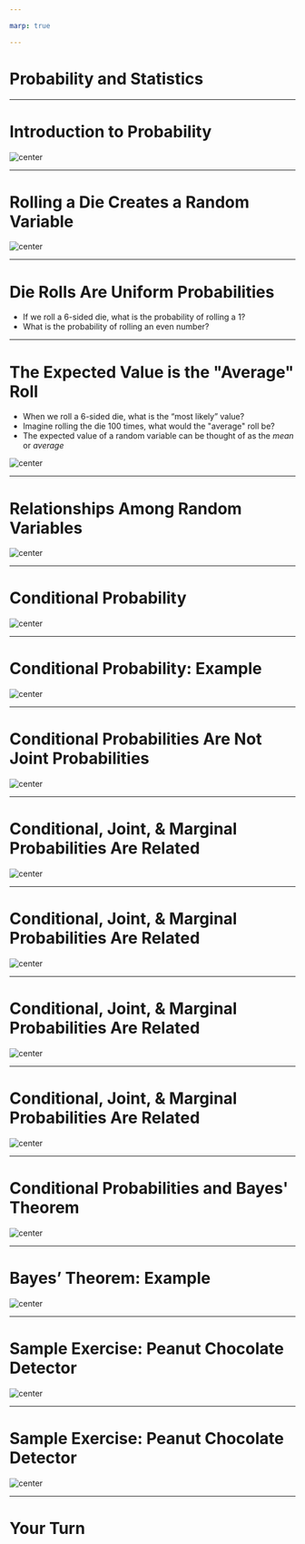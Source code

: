 ```yaml
---

marp: true

---
```


<style>
img[alt~="center"] {
  display: block;
  margin: 0 auto;
}
</style>

# Probability and Statistics

---

# Introduction to Probability

![center](res/prob01.jpg)

<!--
This lecture focuses on rolling dice as an illustrative example of probability. We will introduce:

- Random variables
- Expected values
- Conditional and joint probability
- Bayes' Theorem

* Image name: res/prob01.jpg
  * Repo link: https://github.com/google/applied-machine-learning-intensive/tree/master/content/xx_misc/probability_and_statistics/res/prob01.jpg
  * Source https://unsplash.com/photos/4aB1nGtD_Sg by Author Brett Jordan https://unsplash.com/@brett_jordan under License https://unsplash.com/license.
-->

---

# Rolling a Die Creates a Random Variable

![center](res/prob02.png)

<!--
X is a random variable, in that it can be any one of 6 values, and it achieves each of these values with a certain probability. In this case, we have a uniform distribution of 1/6. 

* Image name: res/prob02.png
  * Repo link: https://github.com/google/applied-machine-learning-intensive/tree/master/content/xx_misc/probability_and_statistics/res/prob02.png
  * Source https://github.com/google/applied-machine-learning-intensive/tree/master/content/xx_misc/probability_and_statistics/res/prob02.png by Author Google LLC under License Copyright [2020] Google LLC.
-->

---

# Die Rolls Are Uniform Probabilities

* If we roll a 6-sided die, what is the probability of rolling a 1?
* What is the probability of rolling an even number?

<!--
For a die, the probability is equal for each value, but for other distributions the probabilities of achieving certain values
can get much more complicated.

Answers:
* 1/6 
* 1/2 = 1/6+1/6+1/6

-->

---

# The Expected Value is the "Average" Roll

* When we roll a 6-sided die, what is the “most likely” value?
* Imagine rolling the die 100 times, what would the "average" roll be?
* The expected value of a random variable can be thought of as the *mean* or *average*

![center](res/prob03.png)

<!--
Sometimes we want to know things about a random variable without having to observe it many times. For instance, we might want
to know what value the random variable is “most likely” to achieve. To find this, we use the concept of an expected value.

We commonly think of the expected value as being the mean. That is, over a long period of time with many observations of the
random variable, the expected value would be the average value we would see.

Answers:
* 3.5 = 1*(1/6) + 2*(1/6) + 3*(1/6) + ... + 6*(1/6)
* 3.5 = (1/100)*(100*1*(1/6) + 100*2*(1/6) + ... + 100*6*(1/6)) 

* Image name: res/prob03.png
  * Repo link: https://github.com/google/applied-machine-learning-intensive/tree/master/content/xx_misc/probability_and_statistics/res/prob03.png
  * Source https://github.com/google/applied-machine-learning-intensive/tree/master/content/xx_misc/probability_and_statistics/res/prob03.png by Author Google LLC under License Copyright [2020] Google LLC.
-->

---

# Relationships Among Random Variables 

![center](res/probstats01.png)

<!--
We call the relationship between two random variables independent if the value of one random variable does not affect the value of the other. For example, if we roll a die, then flip a coin. Furthermore, we could roll a fair die once and observe that it came up a 4, then roll again. These two events are independent.  

We call the relationship between two random variables dependent if the value of one does affect the other. For example, say we want the probability that the sum of rolling a die twice is 5, if the first roll is a 3. The two variables involved here (the first and second roll) are dependent variables. 

* Image name: res/probstats01.png
  * Repo link: https://github.com/google/applied-machine-learning-intensive/tree/master/content/xx_misc/probability_and_statistics/res/probstats01.png
  * Source https://github.com/google/applied-machine-learning-intensive/tree/master/content/xx_misc/probability_and_statistics/res/probstats01.png by Author Google LLC under License Copyright [2020] Google LLC.
-->

---

# Conditional Probability

![center](res/prob22.png)

<!--
Conditional probability, denoted P(X|Y), is the probability that X occurs given Y has already occurred. 

For example, P(sum = 5 | first roll = 3) 
= P(sum = 5 AND first roll = 3)/P(first roll = 3).
We will go through this example in more detail on the next slide. 

Here are two additional definitions that may be useful.
* Joint probability: the probability that both X and Y occur
* Marginal probability: the probability that X occurs


* Image name: res/prob22.png
  * Repo link: https://github.com/google/applied-machine-learning-intensive/tree/master/content/xx_misc/probability_and_statistics/res/prob22.png
  * Source https://github.com/google/applied-machine-learning-intensive/tree/master/content/xx_misc/probability_and_statistics/res/prob22.png by Author Google LLC under License Copyright [2020] Google LLC.
-->

---

# Conditional Probability: Example

![center](res/probstats06.png)

<!--
Consider the example from the previous slide. Namely, P(sum = 5 | first roll = 3) 
= P(sum = 5 AND first roll = 3)/P(first roll = 3).

Now, we think through the two pieces of this formula. The simpler part is probably the denominator. We have, P(first roll = 3) = 1/6. 

Now let's talk about the numerator. We have, P(sum = 5 AND first roll = 3). 

How can we get a sum of 5? (1,4) (4,1) (2,3) (3,2).

We see that the only way to have the sum be 5 with a first roll of 3 is to roll a 2 on the second roll. Thus, the numerator, P(sum = 5 AND first roll = 3), is equivalent to P(second roll = 2 AND first roll = 3). These are now independent events and we can calculate their joint probability as the product of the individual probabilities. That is, P(second roll = 2 AND first roll = 3) = (1/6)(1/6) = 1/36.

Therefore, we have  
P(sum = 5 | first roll = 3) = (1/36)/(1/6) = 1/6. 

* Image name: res/probstats06.png
  * Repo link: https://github.com/google/applied-machine-learning-intensive/tree/master/content/xx_misc/probability_and_statistics/res/probstats06.png
  * Source https://github.com/google/applied-machine-learning-intensive/tree/master/content/xx_misc/probability_and_statistics/res/probstats06.png by Author Google LLC under License Copyright [2020] Google LLC.
-->

---

# Conditional Probabilities Are Not Joint Probabilities

![center](res/prob24.png)

<!--
The conditional probability is what we calculated on the previous slide. 

Let's look at the joint probability in this example. Here we are saying we roll a 2 and a 3 (but we are not being particular about the order). So we could first roll a 2, then a 3 or vice versa. So the numerator is 2, which is the total number of ways to roll a 2 and a 3 (when order doesn't matter). The denominator is the total number of combinations for two rolls. That is, (1, 1), (1, 2), (1,3), ... (1,6), (2,1), (2,2), ...(2,6), ... (6,6). There are 36 = 6*6 total possibilities. Therefore, we compute the joint probability of rolling a 2 and a 3 to be 2/36. 

Finally, let's look at the probability that the sum is 5. From the previous slide we saw that the possible ways to have the sum = 5 are given by (1,4), (4,1), (2,3), (3,2). There are four possibilities out of the 36 total combinations for two rolls. Therefore, the probability that the sum equals 5 is 4/36.

* Image name: res/prob24.png
  * Repo link: https://github.com/google/applied-machine-learning-intensive/tree/master/content/xx_misc/probability_and_statistics/res/prob24.png
  * Source https://github.com/google/applied-machine-learning-intensive/tree/master/content/xx_misc/probability_and_statistics/res/prob24.png by Author Google LLC under License Copyright [2020] Google LLC.
-->

---

# Conditional, Joint, & Marginal Probabilities Are Related

![center](res/prob25.png)

<!--
The conditional probability between two independent events is simply the probability of X occurring. 

* Image name: res/prob25.png
  * Repo link: https://github.com/google/applied-machine-learning-intensive/tree/master/content/xx_misc/probability_and_statistics/res/prob25.png
  * Source https://github.com/google/applied-machine-learning-intensive/tree/master/content/xx_misc/probability_and_statistics/res/prob25.png by Author Google LLC under License Copyright [2020] Google LLC.
-->

---

# Conditional, Joint, & Marginal Probabilities Are Related

![center](res/probstats02.png)

<!--
We can recover the probability of X by summing the conditional probability of X given Y times the probability of Y, for every possible Y.

* Image name: res/probstats02.png
  * Repo link: https://github.com/google/applied-machine-learning-intensive/tree/master/content/xx_misc/probability_and_statistics/res/probstats02.png
  * Source https://github.com/google/applied-machine-learning-intensive/tree/master/content/xx_misc/probability_and_statistics/res/probstats02.png by Author Google LLC under License Copyright [2020] Google LLC.
-->

---

# Conditional, Joint, & Marginal Probabilities Are Related

![center](res/prob27.png)

<!--
We can recover the probability of X from summing the joint probabilities of X and Y for every possible Y.

* Image name: res/prob27.png
  * Repo link: https://github.com/google/applied-machine-learning-intensive/tree/master/content/xx_misc/probability_and_statistics/res/prob27.png
  * Source https://github.com/google/applied-machine-learning-intensive/tree/master/content/xx_misc/probability_and_statistics/res/prob27.png by Author Google LLC under License Copyright [2020] Google LLC.
-->

---

# Conditional, Joint, & Marginal Probabilities Are Related

![center](res/prob28.png)

<!--
Let's review the formulae we saw on the previous slides. 

* Image name: res/prob28.png
  * Repo link: https://github.com/google/applied-machine-learning-intensive/tree/master/content/xx_misc/probability_and_statistics/res/prob28.png
  * Source https://github.com/google/applied-machine-learning-intensive/tree/master/content/xx_misc/probability_and_statistics/res/prob28.png by Author Google LLC under License Copyright [2020] Google LLC.
-->

---

# Conditional Probabilities and Bayes' Theorem

![center](res/prob36.png)

<!--
Bayes' Theorem is a powerful result in probability. It allows us to find P(X|Y) if we know the probability of the reverse implication P(Y|X). 

This theorem will come up again when we talk about using Naive Bayes in machine learning. 

* Image name: res/prob36.png
  * Repo link: https://github.com/google/applied-machine-learning-intensive/tree/master/content/xx_misc/probability_and_statistics/res/prob36.png
  * Source https://github.com/google/applied-machine-learning-intensive/tree/master/content/xx_misc/probability_and_statistics/res/prob36.png by Author Google LLC under License Copyright [2020] Google LLC.
-->

---

# Bayes’ Theorem: Example

![center](res/probstats03.png)

<!--
Let's look at an example. 

Suppose we want to calculate P(first die = 3 | sum = 5). Note this is the reverse implication from our previous example which was P(sum = 5 | first roll = 3).

We can use Bayes' Theorem and the conditional probability that we already computed. 

* Image name: res/probstats03.png
  * Repo link: https://github.com/google/applied-machine-learning-intensive/tree/master/content/xx_misc/probability_and_statistics/res/probstats03.png
  * Source https://github.com/google/applied-machine-learning-intensive/tree/master/content/xx_misc/probability_and_statistics/res/probstats03.png by Author Google LLC under License Copyright [2020] Google LLC.
-->

---

# Sample Exercise: Peanut Chocolate Detector

![center](res/probstats04.png)

<!--
Bayes’ Theorems might seem unnecessarily complicated for solving dice problems, but it can be very useful in Machine Learning
contexts.

@Exercise (10 minutes) {
Give students time to think about this problem in groups. Prompt them for P(p|d), P(d|p) and P(not d|not p) to get them started.
}

* Image name: res/probstats04.png
  * Repo link: https://github.com/google/applied-machine-learning-intensive/tree/master/content/xx_misc/probability_and_statistics/res/probstats04.png
  * Source https://github.com/google/applied-machine-learning-intensive/tree/master/content/xx_misc/probability_and_statistics/res/probstats04.png by Author Google LLC under License Copyright [2020] Google LLC.
-->

---

# Sample Exercise: Peanut Chocolate Detector

![center](res/probstats05.png)

<!--
Ask students to discuss the implications of P(p|d) being relatively low even when P(d|p) and P(not d|not p) are high.

* Image name: res/probstats05.png
  * Repo link: https://github.com/google/applied-machine-learning-intensive/tree/master/content/xx_misc/probability_and_statistics/res/probstats05.png
  * Source https://github.com/google/applied-machine-learning-intensive/tree/master/content/xx_misc/probability_and_statistics/res/probstats05.png by Author Google LLC under License Copyright [2020] Google LLC.
-->

---

# Your Turn

<!--
Now let's take a look at the lab where we will work with these ideas in more detail. 
-->
